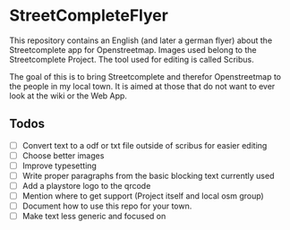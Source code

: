# StreetCompleteFlyer

This repository contains an English (and later a german flyer) about the Streetcomplete app for Openstreetmap.
Images used belong to the Streetcomplete Project.
The tool used for editing is called Scribus.

The goal of this is to bring Streetcomplete and therefor Openstreetmap to the people in my local town.
It is aimed at those that do not want to ever look at the wiki or the Web App.

## Todos

- [ ] Convert text to a odf or txt file outside of scribus for easier editing
- [ ] Choose better images
- [ ] Improve typesetting
- [ ] Write proper paragraphs from the basic blocking text currently used
- [ ] Add a playstore logo to the qrcode
- [ ] Mention where to get support (Project itself and local osm group)
- [ ] Document how to use this repo for your town.
- [ ] Make text less generic and focused on <TOWN>

